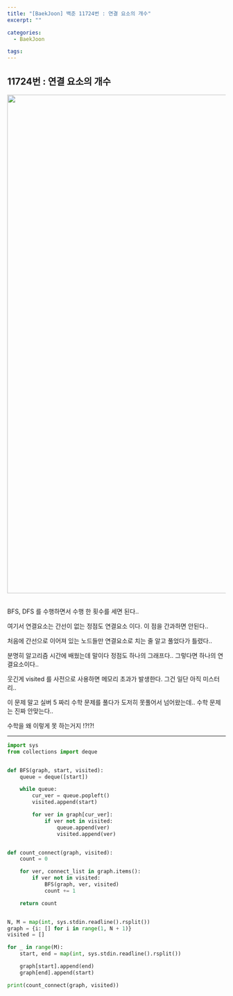 ```yaml
---
title: "[BaekJoon] 백준 11724번 : 연결 요소의 개수"
excerpt: ""

categories:
  - BaekJoon

tags:
---
```


## 11724번 : 연결 요소의 개수

<center><img width="1151" alt="Connect" src="https://user-images.githubusercontent.com/54533309/93217263-c7151900-f7a3-11ea-8d14-6971df54bdef.png">
</center>




<br>

BFS, DFS 를 수행하면서 수행 한 횟수를 세면 된다..

여기서 연결요소는 간선이 없는 정점도 연결요소 이다. 이 점을 간과하면 안된다..

처음에 간선으로 이어져 있는 노드들만 연결요소로 치는 줄 알고 풀었다가 틀렸다..

분명히 알고리즘 시간에 배웠는데 말이다 정점도 하나의 그래프다.. 그렇다면 하나의 연결요소이다..

웃긴게 visited 를 사전으로 사용하면 메모리 초과가 발생한다. 그건 일단 아직 미스터리..

이 문제 말고 실버 5 짜리 수학 문제를 풀다가 도저히 못풀어서 넘어왔는데.. 수학 문제는 진짜 안맞는다..

수학을 왜 이렇게 못 하는거지 !?!?!

---

```python
import sys
from collections import deque


def BFS(graph, start, visited):
	queue = deque([start])

	while queue:
		cur_ver = queue.popleft()
		visited.append(start)

		for ver in graph[cur_ver]:
			if ver not in visited:
				queue.append(ver)
				visited.append(ver)


def count_connect(graph, visited):
	count = 0

	for ver, connect_list in graph.items():
		if ver not in visited:
			BFS(graph, ver, visited)
			count += 1

	return count


N, M = map(int, sys.stdin.readline().rsplit())
graph = {i: [] for i in range(1, N + 1)}
visited = []

for _ in range(M):
	start, end = map(int, sys.stdin.readline().rsplit())

	graph[start].append(end)
	graph[end].append(start)

print(count_connect(graph, visited))
```

